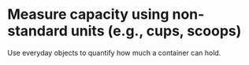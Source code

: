 # Measure capacity using non-standard units (e.g., cups, scoops)

Use everyday objects to quantify how much a container can hold.
